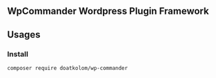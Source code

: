 ## WpCommander Wordpress Plugin Framework


## Usages

### Install
```shell
composer require doatkolom/wp-commander
```

